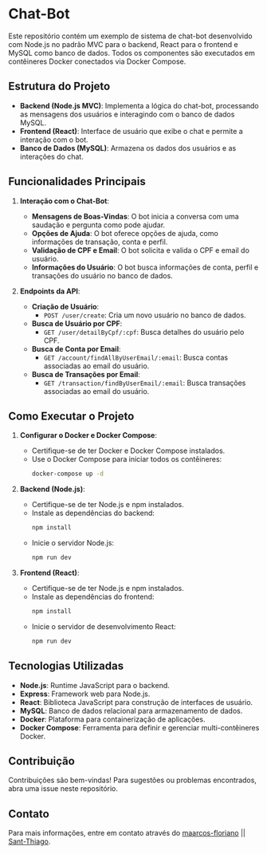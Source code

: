 # Chat-Bot

Este repositório contém um exemplo de sistema de chat-bot desenvolvido com Node.js no padrão MVC para o backend, React para o frontend e MySQL como banco de dados. Todos os componentes são executados em contêineres Docker conectados via Docker Compose.

## Estrutura do Projeto

- **Backend (Node.js MVC)**: Implementa a lógica do chat-bot, processando as mensagens dos usuários e interagindo com o banco de dados MySQL.
- **Frontend (React)**: Interface de usuário que exibe o chat e permite a interação com o bot.
- **Banco de Dados (MySQL)**: Armazena os dados dos usuários e as interações do chat.

## Funcionalidades Principais

1. **Interação com o Chat-Bot**:
   - **Mensagens de Boas-Vindas**: O bot inicia a conversa com uma saudação e pergunta como pode ajudar.
   - **Opções de Ajuda**: O bot oferece opções de ajuda, como informações de transação, conta e perfil.
   - **Validação de CPF e Email**: O bot solicita e valida o CPF e email do usuário.
   - **Informações do Usuário**: O bot busca informações de conta, perfil e transações do usuário no banco de dados.

2. **Endpoints da API**:
   - **Criação de Usuário**:
     - `POST /user/create`: Cria um novo usuário no banco de dados.
   - **Busca de Usuário por CPF**:
     - `GET /user/detailByCpf/:cpf`: Busca detalhes do usuário pelo CPF.
   - **Busca de Conta por Email**:
     - `GET /account/findAllByUserEmail/:email`: Busca contas associadas ao email do usuário.
   - **Busca de Transações por Email**:
     - `GET /transaction/findByUserEmail/:email`: Busca transações associadas ao email do usuário.

## Como Executar o Projeto

1. **Configurar o Docker e Docker Compose**:

   - Certifique-se de ter Docker e Docker Compose instalados.
   - Use o Docker Compose para iniciar todos os contêineres:
     ```bash
     docker-compose up -d
     ```

2. **Backend (Node.js)**:

   - Certifique-se de ter Node.js e npm instalados.
   - Instale as dependências do backend:
     ```bash
     npm install
     ```
   - Inicie o servidor Node.js:
     ```bash
     npm run dev
     ```

3. **Frontend (React)**:

   - Certifique-se de ter Node.js e npm instalados.
   - Instale as dependências do frontend:
     ```bash
     npm install
     ```
   - Inicie o servidor de desenvolvimento React:
     ```bash
     npm run dev
     ```

## Tecnologias Utilizadas

- **Node.js**: Runtime JavaScript para o backend.
- **Express**: Framework web para Node.js.
- **React**: Biblioteca JavaScript para construção de interfaces de usuário.
- **MySQL**: Banco de dados relacional para armazenamento de dados.
- **Docker**: Plataforma para containerização de aplicações.
- **Docker Compose**: Ferramenta para definir e gerenciar multi-contêineres Docker.

## Contribuição

Contribuições são bem-vindas! Para sugestões ou problemas encontrados, abra uma issue neste repositório.

## Contato

Para mais informações, entre em contato através do [maarcos-floriano](mailto:marcos.floriano@sptech.school) || [Sant-Thiago](mailto:thiago.santos@sptech.school).
